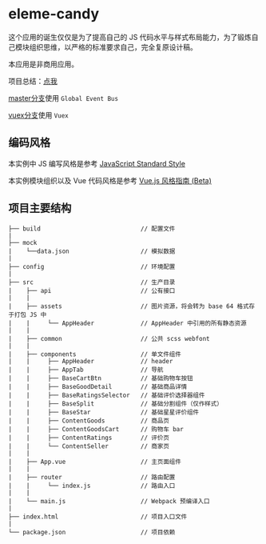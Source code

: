 # eleme-candy

这个应用的诞生仅仅是为了提高自己的 JS 代码水平与样式布局能力，为了锻炼自己模块组织思维，以严格的标准要求自己，完全复原设计稿。

本应用是非商用应用。

项目总结：[点我][click-me]

[master分支][master]使用 `Global Event Bus`

[vuex分支][vuex]使用 `Vuex`

[click-me]:https://lbwa.github.io/2018/03/28/note-for-food-app/
## 编码风格

本实例中 JS 编写风格是参考 [JavaScript Standard Style][standard]

本实例模块组织以及 Vue 代码风格是参考 [Vue.js 风格指南 (Beta)][vue-style]

## 项目主要结构

```
├── build                            // 配置文件
|
├── mock
|    └──data.json                    // 模拟数据
|
├── config                           // 环境配置
|
├── src                              // 生产目录
|    ├── api                         // 公有接口
|    |
|    ├── assets                      // 图片资源，将会转为 base 64 格式存于打包 JS 中
|    |     └── AppHeader             // AppHeader 中引用的所有静态资源
|    |
|    ├── common                      // 公共 scss webfont
|    |
|    ├── components                  // 单文件组件
|    |     ├── AppHeader             // header
|    |     ├── AppTab                // 导航
|    |     ├── BaseCartBtn           // 基础购物车按钮
|    |     ├── BaseGoodDetail        // 基础商品详情
|    |     ├── BaseRatingsSelector   // 基础评价选择器组件
|    |     ├── BaseSplit             // 基础分割组件（仅作样式）
|    |     ├── BaseStar              // 基础星星评价组件
|    |     ├── ContentGoods          // 商品页
|    |     ├── ContentGoodsCart      // 购物车 bar
|    |     ├── ContentRatings        // 评价页
|    |     └── ContentSeller         // 商家页
|    |
|    ├── App.vue                     // 主页面组件
|    |
|    ├── router                      // 路由配置
|    |     └── index.js              // 路由入口
|    |
|    └── main.js                     // Webpack 预编译入口
|
├── index.html                       // 项目入口文件
|
└── package.json                     // 项目依赖
```


[standard]:https://github.com/standard/standard

[vue-style]:https://cn.vuejs.org/v2/style-guide/

[master]:https://github.com/lbwa/eleme-candy/tree/master

[vuex]:https://github.com/lbwa/eleme-candy/tree/vuex